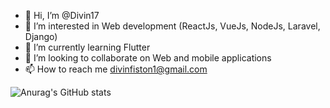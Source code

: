 - 👋 Hi, I’m @Divin17
- 👀 I’m interested in Web development (ReactJs, VueJs, NodeJs, Laravel, Django)
- 🌱 I’m currently learning Flutter
- 💞️ I’m looking to collaborate on Web and mobile applications
- 📫 How to reach me divinfiston1@gmail.com

<!---
Divin17/Divin17 is a ✨ special ✨ repository because its `README.md` (this file) appears on your GitHub profile.
You can click the Preview link to take a look at your changes.
--->

![Anurag's GitHub stats](https://github-readme-stats.vercel.app/api?username=anuraghazra&show_icons=true&theme=radical)
